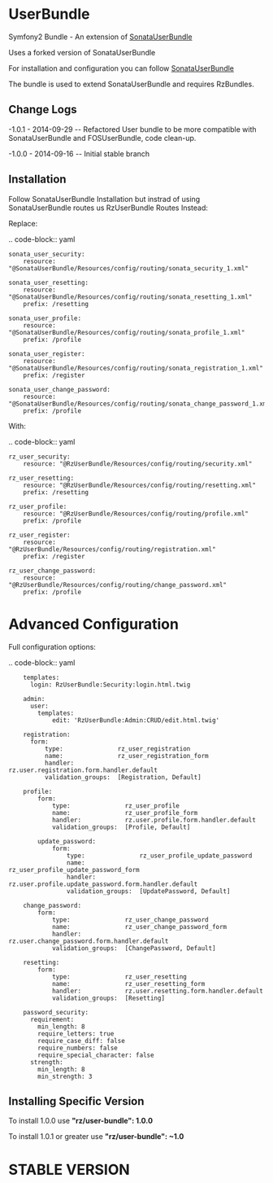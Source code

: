 UserBundle
==========

Symfony2 Bundle - An extension of [SonataUserBundle](https://github.com/sonata-project/SonataUserBundle "SonataUserBundle")

Uses a forked version of SonataUserBundle

For installation and configuration you can follow [SonataUserBundle](http://sonata-project.org/bundles/user "SonataUserBundle")

The bundle is used to extend SonataUserBundle and requires RzBundles.

Change Logs
-----------

-1.0.1 - 2014-09-29 -- Refactored User bundle to be more compatible with SonataUserBundle and FOSUserBundle, code clean-up.

-1.0.0 - 2014-09-16 -- Initial stable branch

Installation
------------

Follow SonataUserBundle Installation but instrad of using SonataUserBundle routes us RzUserBundle Routes Instead:

Replace:

.. code-block:: yaml

    sonata_user_security:
        resource: "@SonataUserBundle/Resources/config/routing/sonata_security_1.xml"

    sonata_user_resetting:
        resource: "@SonataUserBundle/Resources/config/routing/sonata_resetting_1.xml"
        prefix: /resetting

    sonata_user_profile:
        resource: "@SonataUserBundle/Resources/config/routing/sonata_profile_1.xml"
        prefix: /profile

    sonata_user_register:
        resource: "@SonataUserBundle/Resources/config/routing/sonata_registration_1.xml"
        prefix: /register

    sonata_user_change_password:
        resource: "@SonataUserBundle/Resources/config/routing/sonata_change_password_1.xml"
        prefix: /profile

With:

.. code-block:: yaml

    rz_user_security:
        resource: "@RzUserBundle/Resources/config/routing/security.xml"

    rz_user_resetting:
        resource: "@RzUserBundle/Resources/config/routing/resetting.xml"
        prefix: /resetting

    rz_user_profile:
        resource: "@RzUserBundle/Resources/config/routing/profile.xml"
        prefix: /profile

    rz_user_register:
        resource: "@RzUserBundle/Resources/config/routing/registration.xml"
        prefix: /register

    rz_user_change_password:
        resource: "@RzUserBundle/Resources/config/routing/change_password.xml"
        prefix: /profile
        
Advanced Configuration
======================

Full configuration options:

.. code-block:: yaml

        templates:
          login: RzUserBundle:Security:login.html.twig
          
        admin:
          user:
            templates:
                edit: 'RzUserBundle:Admin:CRUD/edit.html.twig'
                
        registration:
          form:
              type:               rz_user_registration
              name:               rz_user_registration_form
              handler:            rz.user.registration.form.handler.default
              validation_groups:  [Registration, Default]
    
        profile:
            form:
                type:               rz_user_profile
                name:               rz_user_profile_form
                handler:            rz.user.profile.form.handler.default
                validation_groups:  [Profile, Default]
    
            update_password:
                form:
                    type:               rz_user_profile_update_password
                    name:               rz_user_profile_update_password_form
                    handler:            rz.user.profile.update_password.form.handler.default
                    validation_groups:  [UpdatePassword, Default]
    
        change_password:
            form:
                type:               rz_user_change_password
                name:               rz_user_change_password_form
                handler:            rz.user.change_password.form.handler.default
                validation_groups:  [ChangePassword, Default]
    
        resetting:
            form:
                type:               rz_user_resetting
                name:               rz_user_resetting_form
                handler:            rz.user.resetting.form.handler.default
                validation_groups:  [Resetting]
    
        password_security:
          requirement:
            min_length: 8
            require_letters: true
            require_case_diff: false
            require_numbers: false
            require_special_character: false
          strength:
            min_length: 8
            min_strength: 3


Installing Specific Version
---------------------------

To install 1.0.0 use **"rz/user-bundle": 1.0.0** 

To install 1.0.1 or greater use **"rz/user-bundle": ~1.0** 


**STABLE VERSION**
==================
